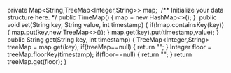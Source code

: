 private Map<String,TreeMap<Integer,String>> map;
​
/** Initialize your data structure here. */
public TimeMap() {
map = new HashMap<>();
}
​
public void set(String key, String value, int timestamp) {
if(!map.containsKey(key)) {
map.put(key,new TreeMap<>());
}
map.get(key).put(timestamp,value);
}
​
public String get(String key, int timestamp) {
TreeMap<Integer,String> treeMap = map.get(key);
if(treeMap==null) {
return "";
}
Integer floor = treeMap.floorKey(timestamp);
if(floor==null) {
return "";
}
return treeMap.get(floor);
}